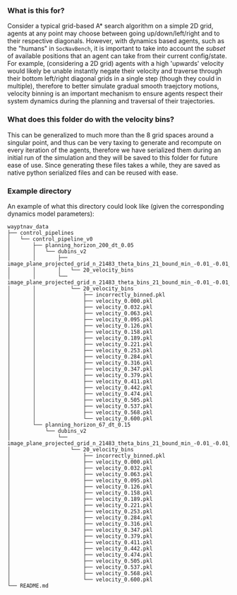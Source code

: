 ### What is this for?

Consider a typical grid-based A* search algorithm on a simple 2D grid, agents at any point may choose between going up/down/left/right and to their respective diagonals. However, with dynamics based agents, such as the "humans" in `SocNavBench`, it is important to take into account the *subset* of available positions that an agent can take from their current config/state. For example, (considering a 2D grid) agents with a high 'upwards' velocity would likely be unable instantly negate their velocity and traverse through their bottom left/right diagonal grids in a single step (though they could in multiple), therefore to better simulate gradual smooth traejctory motions, velocity binning is an important mechanism to ensure agents respect their system dynamics during the planning and traversal of their trajectories.

### What does this folder do with the velocity bins?
This can be generalized to much more than the 8 grid spaces around a singular point, and thus can be very taxing to generate and recompute on every iteration of the agents, therefore we have serialized them during an initial run of the simulation and they will be saved to this folder for future ease of use. Since generating these files takes a while, they are saved as native python serialized files and can be reused with ease. 

### Example directory
An example of what this directory could look like (given the corresponding dynamics model parameters):
```
wayptnav_data
├── control_pipelines
│   └── control_pipeline_v0
│       ├── planning_horizon_200_dt_0.05
│       │   └── dubins_v2
│       │       ├── image_plane_projected_grid_n_21483_theta_bins_21_bound_min_-0.01_-0.01_-100000000.00_bound_max_0.01_0.01_0.00
│       │       │   └── 20_velocity_bins
│       │       └── image_plane_projected_grid_n_21483_theta_bins_21_bound_min_-0.01_-0.01_-3.14_bound_max_0.01_0.01_0.00
│       │           └── 20_velocity_bins
│       │               ├── incorrectly_binned.pkl
│       │               ├── velocity_0.000.pkl
│       │               ├── velocity_0.032.pkl
│       │               ├── velocity_0.063.pkl
│       │               ├── velocity_0.095.pkl
│       │               ├── velocity_0.126.pkl
│       │               ├── velocity_0.158.pkl
│       │               ├── velocity_0.189.pkl
│       │               ├── velocity_0.221.pkl
│       │               ├── velocity_0.253.pkl
│       │               ├── velocity_0.284.pkl
│       │               ├── velocity_0.316.pkl
│       │               ├── velocity_0.347.pkl
│       │               ├── velocity_0.379.pkl
│       │               ├── velocity_0.411.pkl
│       │               ├── velocity_0.442.pkl
│       │               ├── velocity_0.474.pkl
│       │               ├── velocity_0.505.pkl
│       │               ├── velocity_0.537.pkl
│       │               ├── velocity_0.568.pkl
│       │               └── velocity_0.600.pkl
│       └── planning_horizon_67_dt_0.15
│           └── dubins_v2
│               └── image_plane_projected_grid_n_21483_theta_bins_21_bound_min_-0.01_-0.01_-3.14_bound_max_0.01_0.01_0.00
│                   └── 20_velocity_bins
│                       ├── incorrectly_binned.pkl
│                       ├── velocity_0.000.pkl
│                       ├── velocity_0.032.pkl
│                       ├── velocity_0.063.pkl
│                       ├── velocity_0.095.pkl
│                       ├── velocity_0.126.pkl
│                       ├── velocity_0.158.pkl
│                       ├── velocity_0.189.pkl
│                       ├── velocity_0.221.pkl
│                       ├── velocity_0.253.pkl
│                       ├── velocity_0.284.pkl
│                       ├── velocity_0.316.pkl
│                       ├── velocity_0.347.pkl
│                       ├── velocity_0.379.pkl
│                       ├── velocity_0.411.pkl
│                       ├── velocity_0.442.pkl
│                       ├── velocity_0.474.pkl
│                       ├── velocity_0.505.pkl
│                       ├── velocity_0.537.pkl
│                       ├── velocity_0.568.pkl
│                       └── velocity_0.600.pkl
└── README.md
```
